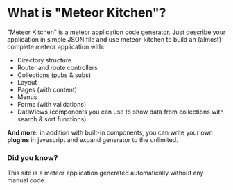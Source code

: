 What is "Meteor Kitchen"?
=========================

"Meteor Kitchen" is a meteor application code generator. Just describe your application in simple JSON file and use meteor-kitchen to build an (almost) complete meteor application with:

- Directory structure
- Router and route controllers
- Collections (pubs & subs)
- Layout
- Pages (with content)
- Menus
- Forms (with validations)
- DataViews (components you can use to show data from collections with search & sort functions)

**And more:** in addition with built-in components, you can write your own **plugins** in javascript and expand generator to the unlimited.

### Did you know?
This site is a meteor application generated automatically without any manual code.
